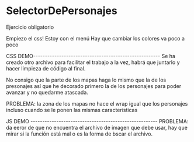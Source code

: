 # SelectorDePersonajes
 Ejercicio obligatorio


Empiezo el css!
Estoy con el menú
Hay que cambiar los colores
va poco a poco


CSS DEMO------------------------------------------------------
Se ha creado otro archivo para facilitar el trabajo a la vez, habrá que juntarlo y hacer limpieza de código al final.

No consigo que la parte de los mapas haga lo mismo que la de los presonajes así que he decorado primero la de los personajes para poder avanzar y no quedarme atascada.

PROBLEMA: la zona de los mapas no hace el wrap igual que los personajes incluso cuando se le ponen las mismas características


JS DEMO ------------------------------------------------------
PROBLEMA: da eeror de que no encuentra el archivo de imagen que debe usar, hay que mirar si la función está mal o es la forma de bscar el archivo.
